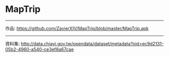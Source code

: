 # MapTrip

-----
作品:
https://github.com/ZavierXIV/MapTrip/blob/master/MapTrip.apk

---
資料集:
http://data.chiayi.gov.tw/opendata/dataset/metadata?oid=ec9d2131-05b2-4960-a540-ce3ef8a67cae
